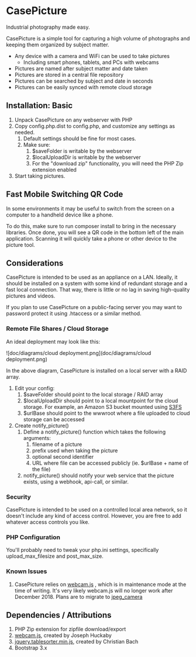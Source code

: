 # CasePicture

Industrial photography made easy.

CasePicture is a simple tool for capturing a high volume of photographs and keeping them organized by subject matter.

- Any device with a camera and WiFi can be used to take pictures
  - Including smart phones, tablets, and PCs with webcams
- Pictures are named after subject matter and date taken
- Pictures are stored in a central file repository
- Pictures can be searched by subject and date in seconds
- Pictures can be easily synced with remote cloud storage

## Installation: Basic

1. Unpack CasePicture on any webserver with PHP
2. Copy config.php.dist to config.php, and customize any settings as needed.
   1. Default settings should be fine for most cases.
   2. Make sure:
      1. $saveFolder is writable by the webserver
      2. $localUploadDir is writable by the webserver
      3. For the "download zip" functionality, you will need the PHP Zip extension enabled
3. Start taking pictures.

## Fast Mobile Switching QR Code

In some environments it may be useful to switch from the screen on a computer to a handheld
device like a phone.

To do this, make sure to run composer install to bring in the necessary libraries. Once
done, you will see a QR code in the bottom left of the main application. Scanning it will
quickly take a phone or other device to the picture tool.

## Considerations

CasePicture is intended to be used as an appliance on a LAN. Ideally, it should be installed on a system with some kind of redundant storage and a fast local connection. That way, there is little or no lag in saving high-quality pictures and videos.

If you plan to use CasePicture on a public-facing server you may want to password protect it using .htaccess or a similar method.

### Remote File Shares / Cloud Storage

An ideal deployment may look like this:

![doc/diagrams/cloud deployment.png](doc/diagrams/cloud deployment.png)

In the above diagram, CasePicture is installed on a local server with a RAID array.

1. Edit your config:
   1. $saveFolder should point to the local storage / RAID array
   2. $localUploadDir should point to a local mountpoint for the cloud storage. For example, an Amazon S3 bucket mounted using [S3FS](https://github.com/s3fs-fuse/s3fs-fuse)
   3. $urlBase should point to the wwwroot where a file uploaded to cloud storage can be accessed
2. Create notify_picture()
   1. Define a notify_picture() function which takes the following arguments:
      1. filename of a picture
      2. prefix used when taking the picture
      3. optional second identifier
      4. URL where file can be accessed publicly (ie. $urlBase + name of the file)
   2. notify_picture() should notify your web service that the picture exists, using a webhook, api-call, or similar.

### Security

CasePicture is intended to be used on a controlled local area network, so it doesn't include any kind of access control. However, you are free to add whatever access controls you like.

### PHP Configuration

You'll probably need to tweak your php.ini settings, specifically upload_max_filesize and post_max_size.

### Known Issues

1. CasePicture relies on [webcam.js](https://github.com/jhuckaby/webcamjs) , which is in maintenance mode at the time of writing. It's very likely webcam.js will no longer work after December 2018. Plans are to migrate to [jpeg_camera](https://github.com/amw/jpeg_camera)

## Dependencies / Attributions

1. PHP Zip extension for zipfile download/export
2. [webcam.js](https://github.com/jhuckaby/webcamjs), created by Joseph Huckaby
3. [jquery.tablesorter.min.js](https://plugins.jquery.com/tablesorter/), created by Christian Bach
4. Bootstrap 3.x
